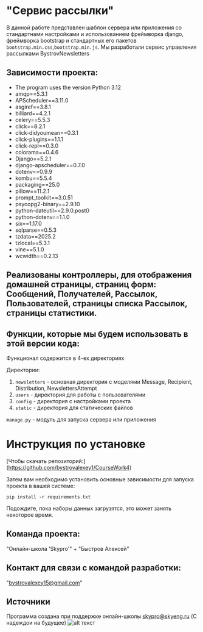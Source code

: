 # "Сервис рассылки"

В данной работе представлен шаблон сервера или приложения со стандартнами настройками и использованием фреймворка django,
фреймворка bootstrap и стандартных его пакетов `bootstrap.min.css`,`bootstrap.min.js`. Мы разработали сервис управления рассылками BystrovNewsletters

## Зависимости проекта:
* The program uses the version Python 3.12
* amqp==5.3.1
* APScheduler==3.11.0
* asgiref==3.8.1
* billiard==4.2.1
* celery==5.5.3
* click==8.2.1
* click-didyoumean==0.3.1
* click-plugins==1.1.1
* click-repl==0.3.0
* colorama==0.4.6
* Django==5.2.1
* django-apscheduler==0.7.0
* dotenv==0.9.9
* kombu==5.5.4
* packaging==25.0
* pillow==11.2.1
* prompt_toolkit==3.0.51
* psycopg2-binary==2.9.10
* python-dateutil==2.9.0.post0
* python-dotenv==1.1.0
* six==1.17.0
* sqlparse==0.5.3
* tzdata==2025.2
* tzlocal==5.3.1
* vine==5.1.0
* wcwidth==0.2.13


## Реализованы контроллеры, для отображения домашней страницы, страниц форм: Сообщений, Получателей, Рассылок, Пользователей, страницы списка Рассылок, страницы статистики.

## Функции, которые мы будем использовать в этой версии кода:

Функционал содержится в 4-ех директориях

Директории:
1. `newsletters` - основная директория с моделями Message, Recipient, Distribution, NewslettersAttempt
2. `users` - директория для работы с пользователями
3. `config` - директория с настройками проекта
4. `static` - директория для статических файлов

`manage.py` - модуль для запуска сервера или приложения


# Инструкция по установке
[Чтобы скачать репозиторий:] (https://github.com/bystrovalexey1/CourseWork4)

Затем вам необходимо установить основные зависимости для запуска проекта в вашей системе:

```pip install -r requirements.txt```

Подождите, пока наборы данных загрузятся, это может занять некоторое время. 

## Команда проекта:

"Онлайн-школа 'Skypro'" + 
"Быстров Алексей"

## Контакт для связи с командой разработки:
"bystrovalexey15@gmail.com"

## Источники
Программа создана при поддержке онлайн-школы [skypro@skyeng.ru](https://sky.pro/#giftpopup) (С надеждои на будущее)
 ![alt текст](https://static.tildacdn.com/tild3364-3965-4237-b664-363533643431/Group_1321317003.svg)
